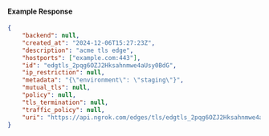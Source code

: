 <!-- Code generated for API Clients. DO NOT EDIT. -->

#### Example Response

```json
{
	"backend": null,
	"created_at": "2024-12-06T15:27:23Z",
	"description": "acme tls edge",
	"hostports": ["example.com:443"],
	"id": "edgtls_2pqg6OZJ2Hksahnmwe4aUsy0BdG",
	"ip_restriction": null,
	"metadata": "{\"environment\": \"staging\"}",
	"mutual_tls": null,
	"policy": null,
	"tls_termination": null,
	"traffic_policy": null,
	"uri": "https://api.ngrok.com/edges/tls/edgtls_2pqg6OZJ2Hksahnmwe4aUsy0BdG"
}
```
